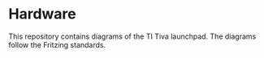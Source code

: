 # Hardware
This repository contains diagrams of the TI Tiva launchpad.
The diagrams follow the Fritzing standards.
